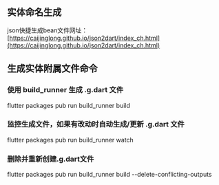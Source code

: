 ## 实体命名生成
json快捷生成bean文件网址：[https://caijinglong.github.io/json2dart/index_ch.html](https://caijinglong.github.io/json2dart/index_ch.html)

## 生成实体附属文件命令

### 使用 build_runner 生成 .g.dart 文件
flutter packages pub run build_runner build

### 监控生成文件，如果有改动时自动生成/更新 .g.dart 文件
flutter packages pub run build_runner watch

### 删除并重新创建.g.dart文件
flutter packages pub run build_runner build --delete-conflicting-outputs


